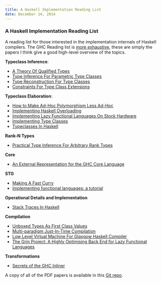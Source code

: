 ```yaml
---
title: A Haskell Implementation Reading List
date: December 14, 2014
---
```


### A Haskell Implementation Reading List

A reading list for those interested in the implementation internals of Haskell
compilers.  The GHC Reading list is [more
exhaustive](https://ghc.haskell.org/trac/ghc/wiki/ReadingList), these are simply
the papers I think give a good high-level overview of the topics.

**Typeclass Inference**:

* [A Theory Of Qualified Types](http://ipaper.googlecode.com/git-history/969fbd798753dc0b10ea9efe5af7773ff10f728a/Mark-Jones/A-theory-of-qualified-types.pdf)
* [Type Inference For Parametric Type Classes](http://cpsc.yale.edu/sites/default/files/files/tr900.pdf)
* [Type Reconstruction For Type Classes](https://www4.in.tum.de/publ/papers/NipkowPrehofer_TRfT1995.pdf)
* [Constraints For Type Class Extensions](http://www.computerscience.nl/wiki/pub/Ehc/GvdGeest/geest07cnstr-tycls-ext.pdf)

**Typeclass Elaboration**:

* [How to Make Ad-Hoc Polymorphism Less Ad-Hoc](http://202.3.77.10/users/karkare/courses/2010/cs653/Papers/ad-hoc-polymorphism.pdf)
* [Implementing Haskell Overloading](http://pdf.aminer.org/000/214/096/implementing_haskell_overloading.pdf)
* [Implementing Lazy Functional Languages On Stock Hardware](http://research.microsoft.com/en-us/um/people/simonpj/papers/spineless-tagless-gmachine.ps.gz#26pub=34)
* [Implementing Type Classes](http://pdf.aminer.org/000/542/781/implementing_type_classes.pdf)
* [Typeclasses In Haskell](http://ropas.snu.ac.kr/lib/dock/HaHaJoWa1996.pdf)

**Rank-N Types**

* [Practical Type Inference For Arbitrary Rank Types](http://repository.upenn.edu/cgi/viewcontent.cgi?article=1336&context=cis_papers)

**Core**

* [An External Representation for the GHC Core Language](https://downloads.haskell.org/~ghc/6.10.4/docs/html/ext-core/core.pdf)

**STG**

* [Making A Fast Curry](http://research.microsoft.com/en-us/um/people/simonpj/papers/eval-apply/)
* [Implementing functional languages: a tutorial](http://research.microsoft.com/en-us/um/people/simonpj/papers/pj-lester-book/student.djvu)

**Operational Details and Implementation**

* [Stack Traces In Haskell](http://arashrouhani.com/papers/master-thesis.pdf)

**Compilation**

* [Unboxed Types As First Class Values](http://www.haskell.org/ghc/docs/papers/unboxed-values.ps.gz)
* [Multi-paradigm Just-In-Time Compilation](http://www.cse.unsw.edu.au/~pls/thesis/dons-thesis.ps.gz)
* [Low Level Virtual Machine For Glasgow Haskell Compiler](https://www.cse.unsw.edu.au/~pls/thesis/davidt-thesis.pdf)
* [The Grin Project: A Highly Optimising Back End for Lazy Functional Languages](http://mirror.seize.it/papers/The%20GRIN%20Project.pdf)

**Transformations**

* [Secrets of the GHC Inliner](http://research.microsoft.com/en-us/um/people/simonpj/Papers/inlining/inline.pdf)

A copy of all of the PDF papers is available in this [Git repo](https://github.com/sdiehl/papers).
